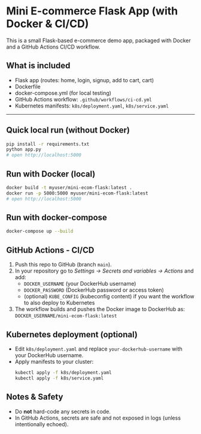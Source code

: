 # Mini E-commerce Flask App (with Docker & CI/CD)

This is a small Flask-based e-commerce demo app, packaged with Docker and a GitHub Actions CI/CD workflow.

## What is included
- Flask app (routes: home, login, signup, add to cart, cart)
- Dockerfile
- docker-compose.yml (for local testing)
- GitHub Actions workflow: `.github/workflows/ci-cd.yml`
- Kubernetes manifests: `k8s/deployment.yaml`, `k8s/service.yaml`

---

## Quick local run (without Docker)
```bash
pip install -r requirements.txt
python app.py
# open http://localhost:5000
```

## Run with Docker (local)
```bash
docker build -t myuser/mini-ecom-flask:latest .
docker run -p 5000:5000 myuser/mini-ecom-flask:latest
# open http://localhost:5000
```

## Run with docker-compose
```bash
docker-compose up --build
```

## GitHub Actions - CI/CD
1. Push this repo to GitHub (branch `main`).
2. In your repository go to _Settings → Secrets and variables → Actions_ and add:
   - `DOCKER_USERNAME` (your DockerHub username)
   - `DOCKER_PASSWORD` (DockerHub password or access token)
   - (optional) `KUBE_CONFIG` (kubeconfig content) if you want the workflow to also deploy to Kubernetes
3. The workflow builds and pushes the Docker image to DockerHub as:
   `DOCKER_USERNAME/mini-ecom-flask:latest`

## Kubernetes deployment (optional)
- Edit `k8s/deployment.yaml` and replace `your-dockerhub-username` with your DockerHub username.
- Apply manifests to your cluster:
  ```bash
  kubectl apply -f k8s/deployment.yaml
  kubectl apply -f k8s/service.yaml
  ```

## Notes & Safety
- Do **not** hard-code any secrets in code.
- In GitHub Actions, secrets are safe and not exposed in logs (unless intentionally echoed).
